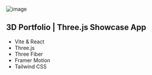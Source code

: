 ![image](https://github.com/kmorales13/3d-showcase/assets/32549527/39f02373-6586-4ef1-ae24-f711aabe790d)

## 3D Portfolio | Three.js Showcase App
- Vite & React
- Three.js
- Three Fiber
- Framer Motion
- Tailwind CSS
